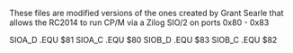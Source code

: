 These files are modified versions of the ones created by Grant Searle that allows the RC2014 to run CP/M via a Zilog SIO/2 on ports 0x80 - 0x83

SIOA_D .EQU $81
SIOA_C .EQU $80
SIOB_D .EQU $83
SIOB_C .EQU $82
